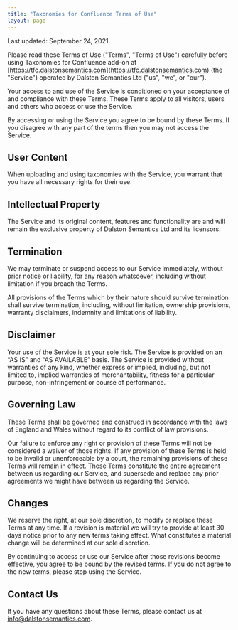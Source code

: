 ```yaml
---
title: "Taxonomies for Confluence Terms of Use"
layout: page
---
```


Last updated: September 24, 2021

Please read these Terms of Use ("Terms", "Terms of Use") carefully before using Taxonomies for Confluence add-on at [https://tfc.dalstonsemantics.com](https://tfc.dalstonsemantics.com) (the "Service") operated by Dalston Semantics Ltd ("us", "we", or "our").

Your access to and use of the Service is conditioned on your acceptance of and compliance with these Terms. These Terms apply to all visitors, users and others who access or use the Service.

By accessing or using the Service you agree to be bound by these Terms. If you disagree with any part of the terms then you may not access the Service.

## User Content

When uploading and using taxonomies with the Service, you warrant that you have all necessary rights for their use.

## Intellectual Property

The Service and its original content, features and functionality are and will remain the exclusive property of Dalston Semantics Ltd and its licensors.

## Termination

We may terminate or suspend access to our Service immediately, without prior notice or liability, for any reason whatsoever, including without limitation if you breach the Terms.

All provisions of the Terms which by their nature should survive termination shall survive termination, including, without limitation, ownership provisions, warranty disclaimers, indemnity and limitations of liability.

## Disclaimer

Your use of the Service is at your sole risk. The Service is provided on an “AS IS” and “AS AVAILABLE” basis. The Service is provided without warranties of any kind, whether express or implied, including, but not limited to, implied warranties of merchantability, fitness for a particular purpose, non-infringement or course of performance.

## Governing Law

These Terms shall be governed and construed in accordance with the laws of England and Wales without regard to its conflict of law provisions.

Our failure to enforce any right or provision of these Terms will not be considered a waiver of those rights. If any provision of these Terms is held to be invalid or unenforceable by a court, the remaining provisions of these Terms will remain in effect. These Terms constitute the entire agreement between us regarding our Service, and supersede and replace any prior agreements we might have between us regarding the Service.

## Changes

We reserve the right, at our sole discretion, to modify or replace these Terms at any time. If a revision is material we will try to provide at least 30 days notice prior to any new terms taking effect. What constitutes a material change will be determined at our sole discretion.

By continuing to access or use our Service after those revisions become effective, you agree to be bound by the revised terms. If you do not agree to the new terms, please stop using the Service.

## Contact Us

If you have any questions about these Terms, please contact us at [info@dalstonsemantics.com](mailto:info@dalstonsemantics.com).